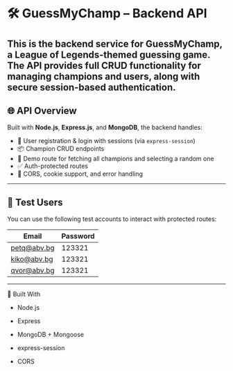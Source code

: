 # 🛠 GuessMyChamp – Backend API
This is the backend service for **GuessMyChamp**, a League of Legends-themed guessing game. The API provides full CRUD functionality for managing champions and users, along with secure session-based authentication.
---

## 🌐 API Overview

Built with **Node.js**, **Express.js**, and **MongoDB**, the backend handles:

- 🧾 User registration & login with sessions (via `express-session`)
- 📦 Champion CRUD endpoints
- 🎲 Demo route for fetching all champions and selecting a random one
- ✅ Auth-protected routes
- 🧪 CORS, cookie support, and error handling

---

## 🧪 Test Users

You can use the following test accounts to interact with protected routes:

| Email            | Password |
|------------------|----------|
| petq@abv.bg      | 123321   |
| kiko@abv.bg      | 123321   |
| qvor@abv.bg      | 123321   |

---
🧰 Built With
- Node.js

- Express

- MongoDB + Mongoose

- express-session

- CORS

